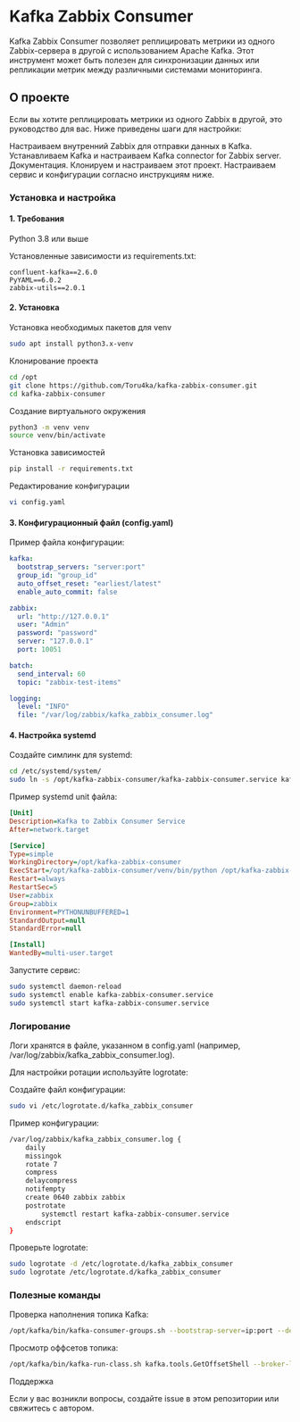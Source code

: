 # Kafka Zabbix Consumer

Kafka Zabbix Consumer позволяет реплицировать метрики из одного Zabbix-сервера в другой с использованием Apache Kafka. Этот инструмент может быть полезен для синхронизации данных или репликации метрик между различными системами мониторинга.

## О проекте

Если вы хотите реплицировать метрики из одного Zabbix в другой, это руководство для вас. Ниже приведены шаги для настройки:

Настраиваем внутренний Zabbix для отправки данных в Kafka.
Устанавливаем Kafka и настраиваем Kafka connector for Zabbix server. Документация.
Клонируем и настраиваем этот проект.
Настраиваем сервис и конфигурации согласно инструкциям ниже.

### Установка и настройка

#### 1. Требования
Python 3.8 или выше

Установленные зависимости из requirements.txt:
```
confluent-kafka==2.6.0
PyYAML==6.0.2
zabbix-utils==2.0.1
```

#### 2. Установка
Установка необходимых пакетов для venv
```sh
sudo apt install python3.x-venv
```

Клонирование проекта
```sh
cd /opt
git clone https://github.com/Toru4ka/kafka-zabbix-consumer.git
cd kafka-zabbix-consumer
```

Создание виртуального окружения
```sh
python3 -m venv venv
source venv/bin/activate
```

Установка зависимостей
```sh
pip install -r requirements.txt
```

Редактирование конфигурации
```sh
vi config.yaml
```

#### 3. Конфигурационный файл (config.yaml)
Пример файла конфигурации:
```yaml
kafka:  
  bootstrap_servers: "server:port"  
  group_id: "group_id"  
  auto_offset_reset: "earliest/latest"  
  enable_auto_commit: false  

zabbix:  
  url: "http://127.0.0.1"  
  user: "Admin"  
  password: "password"  
  server: "127.0.0.1"  
  port: 10051  

batch:  
  send_interval: 60  
  topic: "zabbix-test-items"  

logging:  
  level: "INFO"  
  file: "/var/log/zabbix/kafka_zabbix_consumer.log"
```

#### 4. Настройка systemd
Создайте симлинк для systemd:
```sh
cd /etc/systemd/system/
sudo ln -s /opt/kafka-zabbix-consumer/kafka-zabbix-consumer.service kafka-zabbix-consumer.service
```

Пример systemd unit файла:
```ini
[Unit]
Description=Kafka to Zabbix Consumer Service
After=network.target

[Service]
Type=simple
WorkingDirectory=/opt/kafka-zabbix-consumer
ExecStart=/opt/kafka-zabbix-consumer/venv/bin/python /opt/kafka-zabbix-consumer/kafka_zabbix_consumer.py
Restart=always
RestartSec=5
User=zabbix
Group=zabbix
Environment=PYTHONUNBUFFERED=1
StandardOutput=null
StandardError=null

[Install]
WantedBy=multi-user.target
```

Запустите сервис:
```sh
sudo systemctl daemon-reload
sudo systemctl enable kafka-zabbix-consumer.service
sudo systemctl start kafka-zabbix-consumer.service
```
### Логирование
Логи хранятся в файле, указанном в config.yaml (например, /var/log/zabbix/kafka_zabbix_consumer.log).

Для настройки ротации используйте logrotate:

Создайте файл конфигурации:
```sh
sudo vi /etc/logrotate.d/kafka_zabbix_consumer
```

Пример конфигурации:
```sh
/var/log/zabbix/kafka_zabbix_consumer.log {
    daily
    missingok
    rotate 7
    compress
    delaycompress
    notifempty
    create 0640 zabbix zabbix
    postrotate
        systemctl restart kafka-zabbix-consumer.service
    endscript
}
```
Проверьте logrotate:
```sh
sudo logrotate -d /etc/logrotate.d/kafka_zabbix_consumer
sudo logrotate /etc/logrotate.d/kafka_zabbix_consumer
```
### Полезные команды

Проверка наполнения топика Kafka:
```sh
/opt/kafka/bin/kafka-consumer-groups.sh --bootstrap-server=ip:port --describe --all-groups
```
Просмотр оффсетов топика:
```sh
/opt/kafka/bin/kafka-run-class.sh kafka.tools.GetOffsetShell --broker-list ip:port --topic zabbix-test-items
```

Поддержка

Если у вас возникли вопросы, создайте issue в этом репозитории или свяжитесь с автором.

